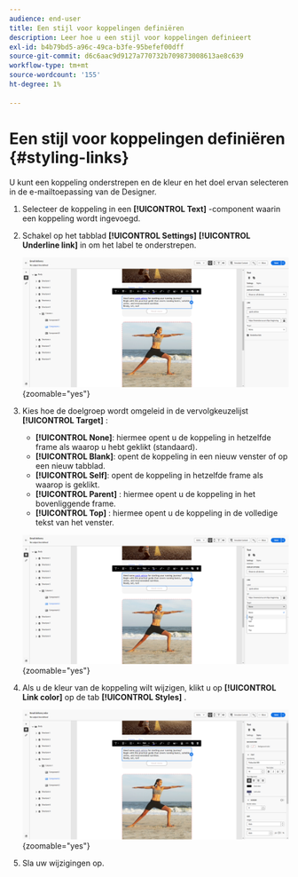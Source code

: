 ```yaml
---
audience: end-user
title: Een stijl voor koppelingen definiëren
description: Leer hoe u een stijl voor koppelingen definieert
exl-id: b4b79bd5-a96c-49ca-b3fe-95befef00dff
source-git-commit: d6c6aac9d9127a770732b709873008613ae8c639
workflow-type: tm+mt
source-wordcount: '155'
ht-degree: 1%

---
```


# Een stijl voor koppelingen definiëren {#styling-links}

U kunt een koppeling onderstrepen en de kleur en het doel ervan selecteren in de e-mailtoepassing van de Designer.

1. Selecteer de koppeling in een **[!UICONTROL Text]** -component waarin een koppeling wordt ingevoegd.

1. Schakel op het tabblad **[!UICONTROL Settings]** **[!UICONTROL Underline link]** in om het label te onderstrepen.

   ![&#x200B; Schermafbeelding die de onderstreepte verbindingsoptie in het lusje van Montages toont.](assets/link_1.png){zoomable="yes"}

1. Kies hoe de doelgroep wordt omgeleid in de vervolgkeuzelijst **[!UICONTROL Target]** :

   * **[!UICONTROL None]**: hiermee opent u de koppeling in hetzelfde frame als waarop u hebt geklikt (standaard).
   * **[!UICONTROL Blank]**: opent de koppeling in een nieuw venster of op een nieuw tabblad.
   * **[!UICONTROL Self]**: opent de koppeling in hetzelfde frame als waarop is geklikt.
   * **[!UICONTROL Parent]** : hiermee opent u de koppeling in het bovenliggende frame.
   * **[!UICONTROL Top]** : hiermee opent u de koppeling in de volledige tekst van het venster.

   ![&#x200B; Schermafbeelding die de drop-down opties van het Doel op het lusje van Montages toont.](assets/link_2.png){zoomable="yes"}

1. Als u de kleur van de koppeling wilt wijzigen, klikt u op **[!UICONTROL Link color]** op de tab **[!UICONTROL Styles]** .

   ![&#x200B; Schermafbeelding die de de kleurenoptie van de Verbinding in het lusje van Stijlen toont.](assets/link_3.png){zoomable="yes"}

1. Sla uw wijzigingen op.